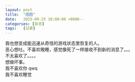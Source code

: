 ```yaml
---
layout: post
title:  "困困"
date:   2025-09-25 10:00:00 +0800--
categories: [杂念]
tags:   [记录]
---
```

我也想变成能迅速从奇怪的游戏状态里恢复的人。
<br>
恶心想吐。不喜欢晚睡，感觉像死了一样接收不到新的消息了。。。<br>
不太喜欢了。。。。
<br>
想做坏事。
<br>
我不喜欢你 
qwq<br> 
我不喜欢睡觉